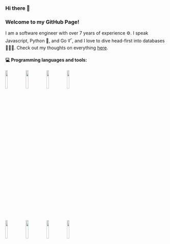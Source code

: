 ### Hi there 👋 
### Welcome to my GitHub Page!

I am a software engineer with over 7 years of experience ⚙️. I speak Javascript, Python 🐍, and Go 🜡, and I love to dive head-first into databases 👨🏽‍💻. Check out my thoughts on everything [here](https://lawalrasheed.medium.com/).

#### :computer: Programming languages and tools: 
<p>

<code><img width="12%" src="https://www.vectorlogo.zone/logos/typescriptlang/typescriptlang-ar21.svg"></code>
<code><img width="12%" src="https://www.vectorlogo.zone/logos/golang/golang-ar21.svg"></code>
<code><img width="12%" src="https://www.vectorlogo.zone/logos/python/python-ar21.svg"></code>
<code><img width="12%" src="https://www.vectorlogo.zone/logos/mysql/mysql-ar21.svg"></code>
<br />
<code><img width="12%" src="https://www.vectorlogo.zone/logos/postgresql/postgresql-ar21.svg"></code>
<code><img width="12%" src="https://www.vectorlogo.zone/logos/redis/redis-ar21.svg"></code>
<code><img width="12%" src="https://www.vectorlogo.zone/logos/docker/docker-ar21.svg"></code>
<code><img width="12%" src="https://www.vectorlogo.zone/logos/kubernetes/kubernetes-ar21.svg"></code>
</p>
